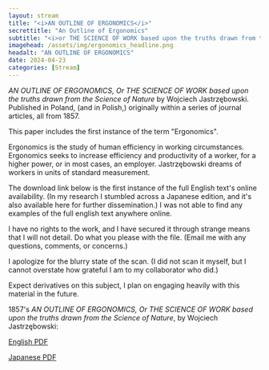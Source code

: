 ```yaml
---
layout: stream
title: "<i>AN OUTLINE OF ERGONOMICS</i>"
secrettitle: "An Outline of Ergonomics"
subtitle: "<i>or THE SCIENCE OF WORK based upon the truths drawn from the Science of Nature</i>"
imagehead: /assets/img/ergonomics_headline.png
headalt: "AN OUTLINE OF ERGONOMICS"
date: 2024-04-23
categories: [Stream]
---
```

_AN OUTLINE OF ERGONOMICS, Or THE SCIENCE OF WORK based upon the truths drawn from the Science of Nature_ by Wojciech Jastrzębowski. Published in Poland, (and in Polish,) originally within a series of journal articles, all from 1857.

This paper includes the first instance of the term "Ergonomics". 

Ergonomics is the study of human efficiency in working circumstances. Ergonomics seeks to increase efficiency and productivity of a worker, for a higher power, or in most cases, an employer. Jastrzębowski dreams of workers in units of standard measurement.

The download link below is the first instance of the full English text's online availability. (In my research I stumbled across a Japanese edition, and it's also available here for further dissemination.) I was not able to find any examples of the full english text anywhere online.

I have no rights to the work, and I have secured it through strange means that I will not detail. Do what you please with the file. (Email me with any questions, comments, or concerns.)

I apologize for the blurry state of the scan. (I did not scan it myself, but I cannot overstate how grateful I am to my collaborator who did.)

Expect derivatives on this subject, I plan on engaging heavily with this material in the future.

1857's _AN OUTLINE OF ERGONOMICS, Or THE SCIENCE OF WORK based upon the truths drawn from the Science of Nature_, by Wojciech Jastrzębowski:

<a href="/assets/nutrients/an_outline_of_ergonomics_english.pdf" download>English PDF</a>

<a href="/assets/nutrients/an_outline_of_ergonomics_japanese.pdf" download>Japanese PDF</a>